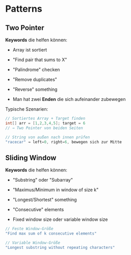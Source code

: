 # Patterns

## Two Pointer

**Keywords** die helfen können:

- Array ist sortiert

- "Find pair that sums to X"

- "Palindrome" checken

- "Remove duplicates"

- "Reverse" something

- Man hat zwei **Enden** die sich aufeinander zubewegen

Typische Szenarien:

```java
// Sortiertes Array + Target finden
int[] arr = [1,2,3,4,5]; target = 6
// → Two Pointer von beiden Seiten

// String von außen nach innen prüfen
"racecar" → left=0, right=6, bewegen sich zur Mitte
```

## Sliding Window

**Keywords** die helfen können:

- "Substring" oder "Subarray"

- "Maximus/Minimum in window of size k"

- "Longest/Shortest" something

- "Consecutive" elements

- Fixed window size oder variable window size

```java
// Feste Window-Größe
"Find max sum of k consecutive elements"

// Variable Window-Größe  
"Longest substring without repeating characters"
```

